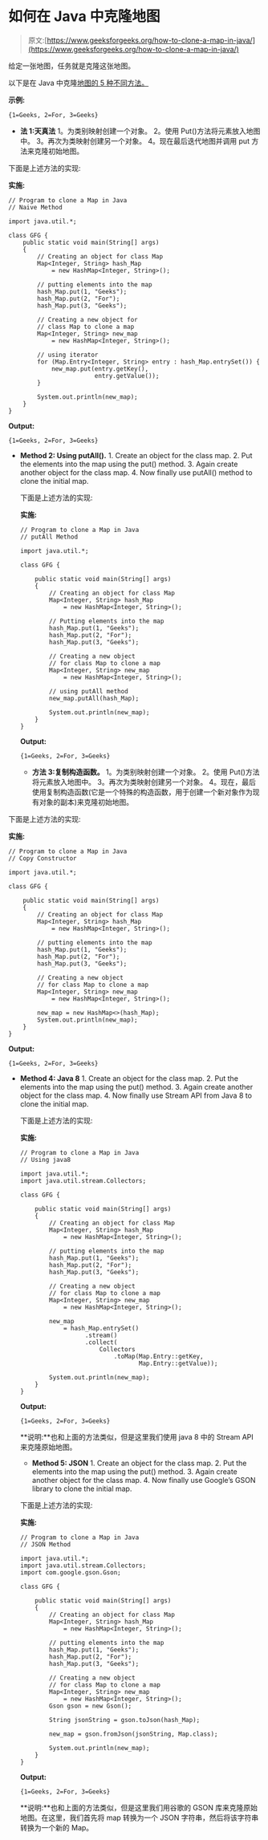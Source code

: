 # 如何在 Java 中克隆地图

> 原文:[https://www.geeksforgeeks.org/how-to-clone-a-map-in-java/](https://www.geeksforgeeks.org/how-to-clone-a-map-in-java/)

给定一张地图，任务就是克隆这张地图。

以下是在 Java 中克隆[地图的 5 种不同方法。](https://www.geeksforgeeks.org/java-util-hashmap-in-java/)

**示例:**

```
{1=Geeks, 2=For, 3=Geeks}

```

*   **法 1:天真法**
    1。为类别映射创建一个对象。
    2。使用 Put()方法将元素放入地图中。
    3。再次为类映射创建另一个对象。
    4。现在最后迭代地图并调用 put 方法来克隆初始地图。

下面是上述方法的实现:

**实施:**

```
// Program to clone a Map in Java
// Naive Method

import java.util.*;

class GFG {
    public static void main(String[] args)
    {
        // Creating an object for class Map
        Map<Integer, String> hash_Map
            = new HashMap<Integer, String>();

        // putting elements into the map
        hash_Map.put(1, "Geeks");
        hash_Map.put(2, "For");
        hash_Map.put(3, "Geeks");

        // Creating a new object for
        // class Map to clone a map
        Map<Integer, String> new_map
            = new HashMap<Integer, String>();

        // using iterator
        for (Map.Entry<Integer, String> entry : hash_Map.entrySet()) {
            new_map.put(entry.getKey(),
                        entry.getValue());
        }

        System.out.println(new_map);
    }
}
```

**Output:**

```
{1=Geeks, 2=For, 3=Geeks}

```

*   **Method 2: Using putAll().**
    1\. Create an object for the class map.
    2\. Put the elements into the map using the put() method.
    3\. Again create another object for the class map.
    4\. Now finally use putAll() method to clone the initial map.

    下面是上述方法的实现:

    **实施:**

    ```
    // Program to clone a Map in Java
    // putAll Method

    import java.util.*;

    class GFG {

        public static void main(String[] args)
        {
            // Creating an object for class Map
            Map<Integer, String> hash_Map
                = new HashMap<Integer, String>();

            // Putting elements into the map
            hash_Map.put(1, "Geeks");
            hash_Map.put(2, "For");
            hash_Map.put(3, "Geeks");

            // Creating a new object
            // for class Map to clone a map
            Map<Integer, String> new_map
                = new HashMap<Integer, String>();

            // using putAll method
            new_map.putAll(hash_Map);

            System.out.println(new_map);
        }
    }
    ```

    **Output:**

    ```
    {1=Geeks, 2=For, 3=Geeks}

    ```

    *   **方法 3:复制构造函数。**
    1。为类别映射创建一个对象。
    2。使用 Put()方法将元素放入地图中。
    3。再次为类映射创建另一个对象。
    4。现在，最后使用复制构造函数(它是一个特殊的构造函数，用于创建一个新对象作为现有对象的副本)来克隆初始地图。

下面是上述方法的实现:

**实施:**

```
// Program to clone a Map in Java
// Copy Constructor

import java.util.*;

class GFG {

    public static void main(String[] args)
    {
        // Creating an object for class Map
        Map<Integer, String> hash_Map
            = new HashMap<Integer, String>();

        // putting elements into the map
        hash_Map.put(1, "Geeks");
        hash_Map.put(2, "For");
        hash_Map.put(3, "Geeks");

        // Creating a new object
        // for class Map to clone a map
        Map<Integer, String> new_map
            = new HashMap<Integer, String>();

        new_map = new HashMap<>(hash_Map);
        System.out.println(new_map);
    }
}
```

**Output:**

```
{1=Geeks, 2=For, 3=Geeks}

```

*   **Method 4: Java 8**
    1\. Create an object for the class map.
    2\. Put the elements into the map using the put() method.
    3\. Again create another object for the class map.
    4\. Now finally use Stream API from Java 8 to clone the initial map.

    下面是上述方法的实现:

    **实施:**

    ```
    // Program to clone a Map in Java
    // Using java8

    import java.util.*;
    import java.util.stream.Collectors;

    class GFG {

        public static void main(String[] args)
        {
            // Creating an object for class Map
            Map<Integer, String> hash_Map
                = new HashMap<Integer, String>();

            // putting elements into the map
            hash_Map.put(1, "Geeks");
            hash_Map.put(2, "For");
            hash_Map.put(3, "Geeks");

            // Creating a new object
            // for class Map to clone a map
            Map<Integer, String> new_map
                = new HashMap<Integer, String>();

            new_map
                = hash_Map.entrySet()
                      .stream()
                      .collect(
                          Collectors
                              .toMap(Map.Entry::getKey,
                                     Map.Entry::getValue));

            System.out.println(new_map);
        }
    }
    ```

    **Output:**

    ```
    {1=Geeks, 2=For, 3=Geeks}

    ```

    **说明:**也和上面的方法类似，但是这里我们使用 java 8 中的 Stream API 来克隆原始地图。

    *   **Method 5: JSON**
    1\. Create an object for the class map.
    2\. Put the elements into the map using the put() method.
    3\. Again create another object for the class map.
    4\. Now finally use Google’s GSON library to clone the initial map.

    下面是上述方法的实现:

    **实施:**

    ```
    // Program to clone a Map in Java
    // JSON Method

    import java.util.*;
    import java.util.stream.Collectors;
    import com.google.gson.Gson;

    class GFG {

        public static void main(String[] args)
        {
            // Creating an object for class Map
            Map<Integer, String> hash_Map
                = new HashMap<Integer, String>();

            // putting elements into the map
            hash_Map.put(1, "Geeks");
            hash_Map.put(2, "For");
            hash_Map.put(3, "Geeks");

            // Creating a new object
            // for class Map to clone a map
            Map<Integer, String> new_map
                = new HashMap<Integer, String>();
            Gson gson = new Gson();

            String jsonString = gson.toJson(hash_Map);

            new_map = gson.fromJson(jsonString, Map.class);

            System.out.println(new_map);
        }
    }
    ```

    **Output:**

    ```
    {1=Geeks, 2=For, 3=Geeks}

    ```

    **说明:**也和上面的方法类似，但是这里我们用谷歌的 GSON 库来克隆原始地图。在这里，我们首先将 map 转换为一个 JSON 字符串，然后将该字符串转换为一个新的 Map。